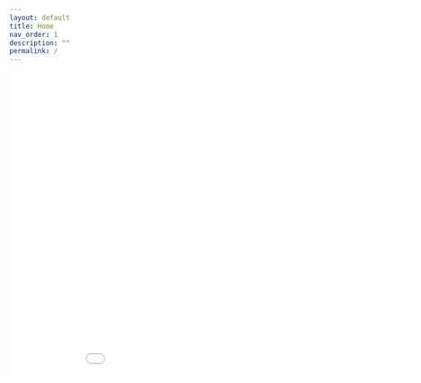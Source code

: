 ```yaml
---
layout: default
title: Home
nav_order: 1
description: ""
permalink: /
---
```


<iframe id="" src="examples/Grid" name="" width="960" height="540" frameborder="0" marginheight="0" scrolling="no"></iframe>